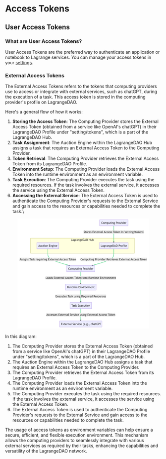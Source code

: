 # Access Tokens

## User Access Tokens

### &#x20;What are User Access Tokens?

User Access Tokens are the preferred way to authenticate an application or notebook to Lagrange  services. You can manage your access tokens in your [settings](https://lagrangedao.org/personal\_center/setting).

### External Access Tokens

The External Access Tokens  refers to the tokens that computing providers use to access or integrate with external services, such as chatGPT, during the execution of a task. This access token is stored in the computing provider's profile on LagrangeDAO.

Here's a general flow of how it works:

1. **Storing the Access Token**: The Computing Provider stores the External Access Token (obtained from a service like OpenAI's chatGPT) in their LagrangeDAO Profile under "setting/tokens", which is a part of the LagrangeDAO Hub.
2. **Task Assignment**: The Auction Engine within the LagrangeDAO Hub assigns a task that requires an External Access Token to the Computing Provider.
3. **Token Retrieval**: The Computing Provider retrieves the External Access Token from its LagrangeDAO Profile.
4. **Environment Setup**: The Computing Provider loads the External Access Token into the runtime environment as an environment variable.
5. **Task Execution**: The Computing Provider executes the task using the required resources. If the task involves the external service, it accesses the service using the External Access Token.
6. **Accessing the External Service**: The External Access Token is used to authenticate the Computing Provider's requests to the External Service and gain access to the resources or capabilities needed to complete the task.\


<figure><img src="../.gitbook/assets/image (5) (1) (1).png" alt=""><figcaption></figcaption></figure>

In this diagram:

1. The Computing Provider stores the External Access Token (obtained from a service like OpenAI's chatGPT) in their LagrangeDAO Profile under "setting/tokens", which is a part of the LagrangeDAO Hub.
2. The Auction Engine within the LagrangeDAO Hub assigns a task that requires an External Access Token to the Computing Provider.
3. The Computing Provider retrieves the External Access Token from its LagrangeDAO Profile.
4. The Computing Provider loads the External Access Token into the runtime environment as an environment variable.
5. The Computing Provider executes the task using the required resources. If the task involves the external service, it accesses the service using the External Access Token.
6. The External Access Token is used to authenticate the Computing Provider's requests to the External Service and gain access to the resources or capabilities needed to complete the task.

The usage of access tokens as environment variables can help ensure a secure, efficient, and flexible execution environment. This mechanism allows the computing providers to seamlessly integrate with various external services as required by their tasks, enhancing the capabilities and versatility of the LagrangeDAO network.
